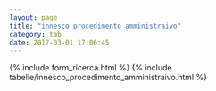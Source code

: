 ```yaml
---
layout: page
title: "innesco procedimento amministraivo"
category: tab
date: 2017-03-01 17:06:45
---
```


{% include form_ricerca.html %}
{% include tabelle/innesco_procedimento_amministraivo.html %}

